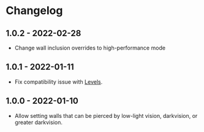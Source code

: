 # Changelog

## 1.0.2 - 2022-02-28
- Change wall inclusion overrides to high-performance mode

## 1.0.1 - 2022-01-11
- Fix compatibility issue with [Levels](https://foundryvtt.com/packages/levels).

## 1.0.0 - 2022-01-10
- Allow setting walls that can be pierced by low-light vision, darkvision, or greater darkvision.
